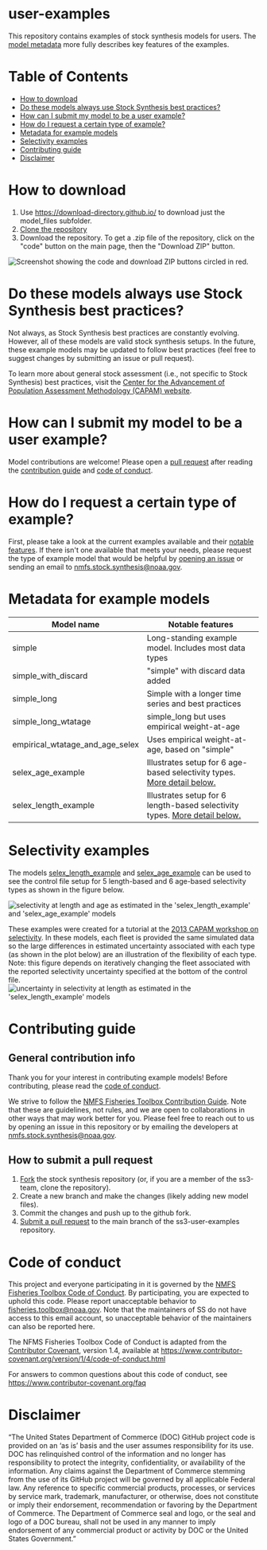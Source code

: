# user-examples

This repository contains examples of stock synthesis models for users. The [model metadata](#metadata-for-example-models) more fully describes key features of the examples. 

# Table of Contents

-   [How to download](#how-to-download)
-   [Do these models always use Stock Synthesis best practices?](#do-these-models-always-use-stock-synthesis-best-practices)
-   [How can I submit my model to be a user example?](#how-can-i-submit-my-model-to-be-a-user-example)
-   [How do I request a certain type of example?](#how-do-i-request-a-certain-type-of-example)
-   [Metadata for example models](#metadata-for-example-models)
-   [Selectivity examples](#selectivity-examples)
-   [Contributing guide](#contributing-guide)
-   [Disclaimer](#disclaimer)

# How to download

1. Use https://download-directory.github.io/ to download just the model_files subfolder.
2. [Clone the repository](https://docs.github.com/en/repositories/creating-and-managing-repositories/cloning-a-repository)
3. Download the repository. To get a .zip file of the repository, click on the "code" button on the main page, then the "Download ZIP" button.

![Screenshot showing the code and download ZIP buttons circled in red.](figures/github_zip_download.PNG?raw=true)

# Do these models always use Stock Synthesis best practices?

Not always, as Stock Synthesis best practices are constantly evolving. However, all of these models are valid stock synthesis setups. In the future, these example models may be updated to follow best practices (feel free to suggest changes by submitting an issue or pull request).

To learn more about general stock assessment (i.e., not specific to Stock Synthesis) best practices, visit the [Center for the Advancement of Population Assessment Methodology (CAPAM) website](http://www.capamresearch.org/).

# How can I submit my model to be a user example?

Model contributions are welcome! Please open a [pull request](https://github.com/nmfs-ost/ss3-user-examples/pulls) after reading the [contribution guide](https://github.com/nmfs-ost/ss3-user-examples#general-contribution-info) and [code of conduct](#code-of-conduct).

# How do I request a certain type of example?

First, please take a look at the current examples available and their [notable features](#metadata-for-example-models). If there isn't one available that meets your needs, please request the type of example model that would be helpful by [opening an issue](https://github.com/nmfs-ost/ss3-user-examples/issues) or sending an email to nmfs.stock.synthesis@noaa.gov.

# Metadata for example models
| Model name | Notable features | 
| --- | --- |
| simple						  | Long-standing example model. Includes most data types | 
| simple_with_discard             | "simple" with discard data added |
| simple_long | Simple with a longer time series and best practices |
| simple_long_wtatage | simple_long but uses empirical weight-at-age |
| empirical_wtatage_and_age_selex | Uses empirical weight-at-age, based on "simple" |
| selex_age_example				  | Illustrates setup for 6 age-based selectivity types. [More detail below.](#selectivity-examples)|
| selex_length_example			  | Illustrates setup for 6 length-based selectivity types. [More detail below.](#selectivity-examples)|

# Selectivity examples
The models [selex_length_example](https://github.com/nmfs-ost/ss3-user-examples/tree/main/model_files/selex_length_example) and [selex_age_example](https://github.com/nmfs-ost/ss3-user-examples/tree/main/model_files/selex_age_example) can be used to see the control file setup for 5 length-based and 6 age-based selectivity types as shown in the figure below.

![selectivity at length and age as estimated in the 'selex_length_example' and 'selex_age_example' models](https://github.com/nmfs-ost/ss3-user-examples/blob/main/figures/selex_shapes.png?raw=true)

These examples were created for a tutorial at the [2013 CAPAM workshop on selectivity](http://www.capamresearch.org/current-projects/selectivity). In these models, each fleet is provided the same simulated data so the large differences in estimated uncertainty associated with each type (as shown in the plot below) are an illustration of the flexibility of each type. Note: this figure depends on iteratively changing the fleet associated with the reported selectivity uncertainty specified at the bottom of the control file.
![uncertainty in selectivity at length as estimated in the 'selex_length_example' models](https://github.com/nmfs-ost/ss3-user-examples/blob/main/figures/selex_length_uncertainty.png?raw=true)

# Contributing guide

## General contribution info

Thank you for your interest in contributing example models! Before contributing, please read the [code of conduct](#code-of-conduct).

We strive to follow the [NMFS Fisheries Toolbox Contribution Guide](https://github.com/nmfs-fish-tools/Resources/blob/master/CONTRIBUTING.md). Note that these are guidelines, not rules, and we are open to collaborations in other ways that may work better for you. Please feel free to reach out to us by opening an issue in this repository or by emailing the developers at nmfs.stock.synthesis@noaa.gov.

## How to submit a pull request

1. [Fork](https://docs.github.com/en/github/getting-started-with-github/fork-a-repo) the stock synthesis repository (or, if you are a member of the ss3-team, clone the repository).
2. Create a new branch and make the changes (likely adding new model files).
3. Commit the changes and push up to the github fork.
4. [Submit a pull request](https://docs.github.com/en/github/collaborating-with-issues-and-pull-requests/creating-a-pull-request-from-a-fork) to the main branch of the ss3-user-examples repository.

# Code of conduct

This project and everyone participating in it is governed by the [NMFS Fisheries Toolbox Code of Conduct](https://github.com/nmfs-fish-tools/Resources/blob/master/CODE_OF_CONDUCT.md). By participating, you are expected to uphold this code. Please report unacceptable behavior to [fisheries.toolbox@noaa.gov](mailto:fisheries.toolbox@noaa.gov). Note that the maintainers of SS do not have access to this email account, so unacceptable behavior of the maintainers can also be reported here.

The NFMS Fisheries Toolbox Code of Conduct is adapted from the [Contributor Covenant][homepage], version 1.4,
available at https://www.contributor-covenant.org/version/1/4/code-of-conduct.html

[homepage]: https://www.contributor-covenant.org

For answers to common questions about this code of conduct, see
https://www.contributor-covenant.org/faq

# Disclaimer

“The United States Department of Commerce (DOC) GitHub project code is provided 
on an ‘as is’ basis and the user assumes responsibility for its use. DOC has 
relinquished control of the information and no longer has responsibility to 
protect the integrity, confidentiality, or availability of the information. Any 
claims against the Department of Commerce stemming from the use of its GitHub 
project will be governed by all applicable Federal law. Any reference to 
specific commercial products, processes, or services by service mark, trademark,
manufacturer, or otherwise, does not constitute or imply their endorsement,
recommendation or favoring by the Department of Commerce. The Department of 
Commerce seal and logo, or the seal and logo of a DOC bureau, shall not be used 
in any manner to imply endorsement of any commercial product or activity by DOC
or the United States Government.”
